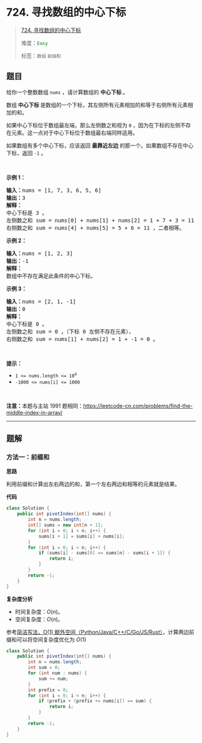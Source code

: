 # 724. 寻找数组的中心下标

> [724. 寻找数组的中心下标](https://leetcode.cn/problems/find-pivot-index/)
>
> 难度：<font color=green>`Easy`</font>
>
> 标签：`数组` `前缀和`

## 题目

<p>给你一个整数数组&nbsp;<code>nums</code> ，请计算数组的 <strong>中心下标 </strong>。</p>

<p>数组<strong> 中心下标</strong><strong> </strong>是数组的一个下标，其左侧所有元素相加的和等于右侧所有元素相加的和。</p>

<p>如果中心下标位于数组最左端，那么左侧数之和视为 <code>0</code> ，因为在下标的左侧不存在元素。这一点对于中心下标位于数组最右端同样适用。</p>

<p>如果数组有多个中心下标，应该返回 <strong>最靠近左边</strong> 的那一个。如果数组不存在中心下标，返回 <code>-1</code> 。</p>

<p>&nbsp;</p>

<p><strong>示例 1：</strong></p>

<pre>
<strong>输入：</strong>nums = [1, 7, 3, 6, 5, 6]
<strong>输出：</strong>3
<strong>解释：</strong>
中心下标是 3 。
左侧数之和 sum = nums[0] + nums[1] + nums[2] = 1 + 7 + 3 = 11 ，
右侧数之和 sum = nums[4] + nums[5] = 5 + 6 = 11 ，二者相等。
</pre>

<p><strong>示例 2：</strong></p>

<pre>
<strong>输入：</strong>nums = [1, 2, 3]
<strong>输出：</strong>-1
<strong>解释：</strong>
数组中不存在满足此条件的中心下标。</pre>

<p><strong>示例 3：</strong></p>

<pre>
<strong>输入：</strong>nums = [2, 1, -1]
<strong>输出：</strong>0
<strong>解释：</strong>
中心下标是 0 。
左侧数之和 sum = 0 ，（下标 0 左侧不存在元素），
右侧数之和 sum = nums[1] + nums[2] = 1 + -1 = 0 。</pre>

<p>&nbsp;</p>

<p><strong>提示：</strong></p>

<ul>
	<li><code>1 &lt;= nums.length &lt;= 10<sup>4</sup></code></li>
	<li><code>-1000 &lt;= nums[i] &lt;= 1000</code></li>
</ul>

<p>&nbsp;</p>

<p><strong>注意：</strong>本题与主站 1991 题相同：<a href="https://leetcode-cn.com/problems/find-the-middle-index-in-array/" target="_blank">https://leetcode-cn.com/problems/find-the-middle-index-in-array/</a></p>


--------------------

## 题解

### 方法一：前缀和

**思路**

利用前缀和计算出左右两边的和，第一个左右两边和相等的元素就是结果。

**代码**

```java
class Solution {
    public int pivotIndex(int[] nums) {
        int n = nums.length;
        int[] sums = new int[n + 1];
        for (int i = 0; i < n; i++) {
            sums[i + 1] = sums[i] + nums[i];
        }
        for (int i = 0; i < n; i++) {
            if (sums[i] - sums[0] == sums[n] - sums[i + 1]) {
                return i;
            }
        }
        return -1;
    }
}
```

**复杂度分析**

- 时间复杂度：$O(n)$。
- 空间复杂度：$O(n)$。

参考[简洁写法，O(1) 额外空间（Python/Java/C++/C/Go/JS/Rust）](https://leetcode.cn/problems/find-pivot-index/solutions/2834687/jian-ji-xie-fa-o1-e-wai-kong-jian-python-tz0p)，计算两边前缀和可以将空间复杂度优化为 $O(1)$

```java
class Solution {
    public int pivotIndex(int[] nums) {
        int n = nums.length;
        int sum = 0;
        for (int num : nums) {
            sum += num;
        }
        int prefix = 0;
        for (int i = 0; i < n; i++) {
            if (prefix + (prefix += nums[i]) == sum) {
                return i;
            }
        }
        return -1;
    }
}
```

